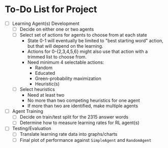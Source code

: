 # To-Do List for Project

- [ ] Learning Agent(s) Development
  - [ ] Decide on either one or two agents
  - [ ] Select set of actions for agents to choose from at each state
    - State 0-1 will eventually be limited to "best starting word" action, but
      that will depend on the learning.
    - Actions for 0-{2,3,4,5,6} might also use that action with a trimmed list
      to choose from.
    - Need minimum 4 selectable actions:
      - Random
      - Educated
      - Green-probability maximization
      - Heuristic(s)
  - [ ] Select heuristics
    - Need at least two
    - No more than two competing heuristics for one agent
    - If more than two are identified, make multiple agents
- [ ] Agent Training
  - [ ] Decide on train/test split for the 2315 answer words
  - [ ] Determine how to measure learning rates for RL agent(s)
- [ ] Testing/Evaluation
  - [ ] Translate learning rate data into graphs/charts
  - [ ] Final plot of performance against `SimpleAgent` and `RandomAgent`
